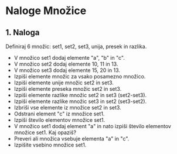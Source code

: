 # Naloge Množice

## 1. Naloga
Definiraj 6 množic: set1, set2, set3, unija, presek in razlika.
* V množico set1 dodaj elemente "a", "b" in "c". 
* V množico set2 dodaj elemente 10, 11 in 13.
* V množico set3 dodaj elemente 15, 20 in 13.
* Izpiši elemente množic za vsako posamezno množico.
* Izpiši elemente unije množic set2 in set3.
* Izpiši elemente preseka množic set2 in set3.
* Izpiši elemente razlike množic set2 in set3 (set2-set3).
* Izpiši elemente razlike množic set3 in set2 (set3-set2).
* Izbriši vse elemente iz množice set2 in set3.
* Odstrani element "c" iz množice set1.
* Izpiši število elementov množice set1.
* V množico set1 dodaj element "a" in nato izpiši število elementov množice set1. Kaj opaziš?
* Preveri ali množica vsebuje elementa "a" in "c".
* Izpišite vsebino množice set1.
